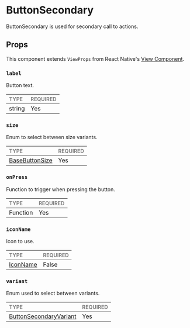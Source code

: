 # ButtonSecondary

ButtonSecondary is used for secondary call to actions.

## Props

This component extends `ViewProps` from React Native's [View Component](https://reactnative.dev/docs/view).

### `label`

Button text.

| <span style="color:gray;font-size:14px">TYPE</span> | <span style="color:gray;font-size:14px">REQUIRED</span> |
| :-------------------------------------------------- | :------------------------------------------------------ |
| string                                              | Yes                                                     |

### `size`

Enum to select between size variants.

| <span style="color:gray;font-size:14px">TYPE</span>    | <span style="color:gray;font-size:14px">REQUIRED</span> |
| :----------------------------------------------------- | :------------------------------------------------------ |
| [BaseButtonSize](../BaseButton/BaseButton.types.ts#L4) | Yes                                                     |

### `onPress`

Function to trigger when pressing the button.

| <span style="color:gray;font-size:14px">TYPE</span> | <span style="color:gray;font-size:14px">REQUIRED</span> |
| :-------------------------------------------------- | :------------------------------------------------------ |
| Function                                            | Yes                                                     |

### `iconName`

Icon to use.

| <span style="color:gray;font-size:14px">TYPE</span> | <span style="color:gray;font-size:14px">REQUIRED</span> |
| :-------------------------------------------------- | :------------------------------------------------------ |
| [IconName](../Icon/Icon.types.ts#53)                | False                                                   |

### `variant`

Enum used to select between variants.

| <span style="color:gray;font-size:14px">TYPE</span>     | <span style="color:gray;font-size:14px">REQUIRED</span> |
| :------------------------------------------------------ | :------------------------------------------------------ |
| [ButtonSecondaryVariant](./ButtonSecondary.types.ts#L7) | Yes                                                     |
